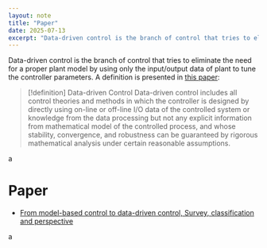```yaml
---
layout: note
title: "Paper"
date: 2025-07-13
excerpt: "Data-driven control is the branch of control that tries to eliminate the need for a proper plant model by using only the input/output data of plant to tune the controller parameters. A definition is presented in [[From model-based control to data-driven control, Survey, classification and perspective|this paper]]:"
---
```


Data-driven control is the branch of control that tries to eliminate the need for a proper plant model by using only the input/output data of plant to tune the controller parameters. A definition is presented in [this paper](from-model-based-control-to-data-driven-control-survey-classification-and-perspective):
>[!definition] Data-driven Control
>Data-driven control includes all control theories and methods in which the controller is designed by directly using on-line or off-line I/O data of the controlled system or knowledge from the data processing but not any explicit information from mathematical model of the controlled process, and whose stability, convergence, and robustness can be guaranteed by rigorous mathematical analysis under certain reasonable assumptions.


a

# Paper
- [From model-based control to data-driven control, Survey, classification and perspective](from-model-based-control-to-data-driven-control-survey-classification-and-perspective)

a